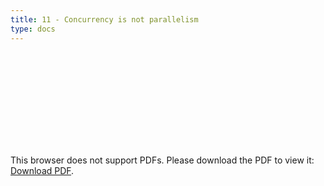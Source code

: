 ```yaml
---
title: 11 - Concurrency is not parallelism
type: docs
---
```


<object data="/episode11.pdf" type="application/pdf" width="700px" height="700px">
    <embed src="/episode11.pdf">
        <p>This browser does not support PDFs. Please download the PDF to view it: <a href="/episode11.pdf">Download PDF</a>.</p>
    </embed>
</object>
